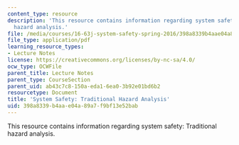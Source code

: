 ```yaml
---
content_type: resource
description: 'This resource contains information regarding system safety: Traditional
  hazard analysis.'
file: /media/courses/16-63j-system-safety-spring-2016/398a8339b4aae04a89a7f9bf13e52bab_MIT16_63JS16_LecNotes8.pdf
file_type: application/pdf
learning_resource_types:
- Lecture Notes
license: https://creativecommons.org/licenses/by-nc-sa/4.0/
ocw_type: OCWFile
parent_title: Lecture Notes
parent_type: CourseSection
parent_uid: ab43c7c8-150a-eda1-6ea0-3b92e01bd6b2
resourcetype: Document
title: 'System Safety: Traditional Hazard Analysis'
uid: 398a8339-b4aa-e04a-89a7-f9bf13e52bab
---
```

This resource contains information regarding system safety: Traditional hazard analysis.